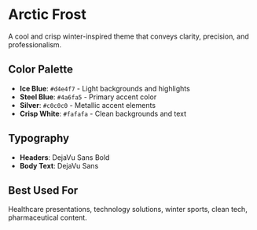 # Arctic Frost

A cool and crisp winter-inspired theme that conveys clarity, precision, and professionalism.

## Color Palette

- **Ice Blue**: `#d4e4f7` - Light backgrounds and highlights
- **Steel Blue**: `#4a6fa5` - Primary accent color
- **Silver**: `#c0c0c0` - Metallic accent elements
- **Crisp White**: `#fafafa` - Clean backgrounds and text

## Typography

- **Headers**: DejaVu Sans Bold
- **Body Text**: DejaVu Sans

## Best Used For

Healthcare presentations, technology solutions, winter sports, clean tech, pharmaceutical content.
